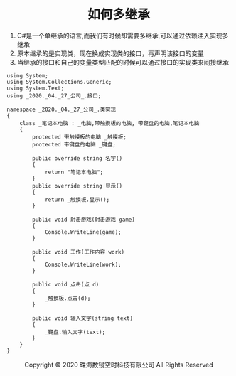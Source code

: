 # <center>如何多继承</center>

1. C#是一个单继承的语言,而我们有时候却需要多继承,可以通过依赖注入实现多继承
2. 原本继承的是实现类，现在换成实现类的接口，再声明该接口的变量
3. 当继承的接口和自己的变量类型匹配的时候可以通过接口的实现类来间接继承

```
using System;
using System.Collections.Generic;
using System.Text;
using _2020._04._27_公司_.接口;

namespace _2020._04._27_公司_.类实现
{
    class _笔记本电脑 : _电脑,带触摸板的电脑, 带键盘的电脑,笔记本电脑
    {
        protected 带触摸板的电脑 _触摸板;
        protected 带键盘的电脑 _键盘;

        public override string 名字()
        {
            return "笔记本电脑";
        }
        public override string 显示()
        {
            return _触摸板.显示();
        }

        public void 射击游戏(射击游戏 game)
        {
            Console.WriteLine(game);
        }

        public void 工作(工作内容 work)
        {
            Console.WriteLine(work);
        }

        public void 点击(点 d)
        {
            _触摸板.点击(d);
        }

        public void 输入文字(string text)
        {
            _键盘.输入文字(text);
        }
    }
}
```
<center> Copyright © 2020 珠海数镜空时科技有限公司 All Rights Reserved</center>
